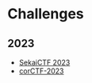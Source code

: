 # Challenges

## 2023
* [SekaiCTF 2023](/gitbook/challenges/sekaictf2023/README.md)
* [corCTF-2023](/gitbook/challenges/corCTF-2023/README.md)
